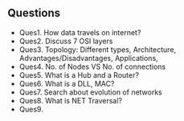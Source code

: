 ## Questions
- Ques1. How data travels on internet?
- Ques2. Discuss 7 OSI layers
- Ques3. Topology: Different types, Architecture, Advantages/Disadvantages, Applications, 
- Ques4. No. of Nodes VS No. of connections
- Ques5. What is a Hub and a Router?
- Ques6. What is a DLL, MAC?
- Ques7. Search about evolution of networks
- Ques8. What is NET Traversal?
- Ques9. 
